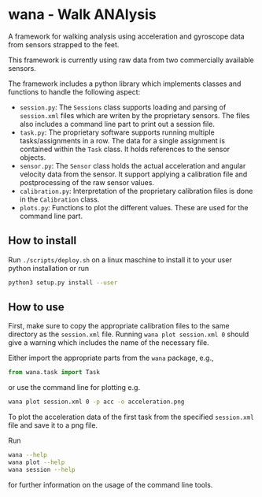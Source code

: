 # wana - Walk ANAlysis

A framework for walking analysis using acceleration and gyroscope data from sensors strapped to the feet.

This framework is currently using raw data from two commercially available sensors.

The framework includes a python library which implements classes and functions to handle the following aspect:

+ `session.py`: The `Sessions` class supports loading and parsing of `session.xml` files which are writen by the proprietary sensors. The files also includes a command line part to print out a session file.
+ `task.py`: The proprietary software supports running multiple tasks/assignments in a row. The data for a single assignment is contained within the `Task` class. It holds references to the sensor objects.
+ `sensor.py`: The `Sensor` class holds the actual acceleration and angular velocity data from the sensor. It support applying a calibration file and postprocessing of the raw sensor values.
+ `calibration.py`: Interpretation of the proprietary calibration files is done in the `Calibration` class.
+ `plots.py`: Functions to plot the different values. These are used for the command line part.

## How to install

Run `./scripts/deploy.sh` on a linux maschine to install it to your user python installation or run

``` bash
python3 setup.py install --user
```

## How to use

First, make sure to copy the appropriate calibration files to the same directory as the `session.xml` file. Running `wana plot session.xml 0` should give a warning which includes the name of the necessary file.

Either import the appropriate parts from the `wana` package, e.g.,

``` python
from wana.task import Task
```

or use the command line for plotting e.g.

``` bash
wana plot session.xml 0 -p acc -o acceleration.png
```
To plot the acceleration data of the first task from the specified `session.xml` file and save it to a png file.

Run
``` bash
wana --help
wana plot --help
wana session --help
```
for further information on the usage of the command line tools.